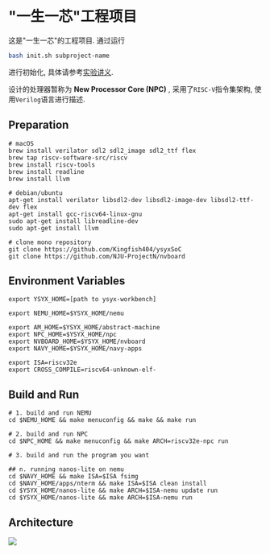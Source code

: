 # "一生一芯"工程项目

这是"一生一芯"的工程项目. 通过运行
```bash
bash init.sh subproject-name
```
进行初始化, 具体请参考[实验讲义][lecture note].

[lecture note]: https://ysyx.oscc.cc/docs/

设计的处理器暂称为 **New Processor Core (NPC)** , 采用了`RISC-V`指令集架构, 使用`Verilog`语言进行描述.

## Preparation

```shell
# macOS
brew install verilator sdl2 sdl2_image sdl2_ttf flex
brew tap riscv-software-src/riscv
brew install riscv-tools
brew install readline
brew install llvm

# debian/ubuntu
apt-get install verilator libsdl2-dev libsdl2-image-dev libsdl2-ttf-dev flex
apt-get install gcc-riscv64-linux-gnu
sudo apt-get install libreadline-dev 
sudo apt-get install llvm

# clone mono repository
git clone https://github.com/Kingfish404/ysyxSoC
git clone https://github.com/NJU-ProjectN/nvboard
```

## Environment Variables

```shell 
export YSYX_HOME=[path to ysyx-workbench]

export NEMU_HOME=$YSYX_HOME/nemu

export AM_HOME=$YSYX_HOME/abstract-machine
export NPC_HOME=$YSYX_HOME/npc
export NVBOARD_HOME=$YSYX_HOME/nvboard
export NAVY_HOME=$YSYX_HOME/navy-apps

export ISA=riscv32e
export CROSS_COMPILE=riscv64-unknown-elf-
```

## Build and Run

```shell
# 1. build and run NEMU
cd $NEMU_HOME && make menuconfig && make && make run

# 2. build and run NPC
cd $NPC_HOME && make menuconfig && make ARCH=riscv32e-npc run

# 3. build and run the program you want

## n. running nanos-lite on nemu
cd $NAVY_HOME && make ISA=$ISA fsimg
cd $NAVY_HOME/apps/nterm && make ISA=$ISA clean install
cd $YSYX_HOME/nanos-lite && make ARCH=$ISA-nemu update run
cd $YSYX_HOME/nanos-lite && make ARCH=$ISA-nemu run
```

## Architecture

![](./npc/assets/npc-rv32e-ysyxsoc.svg)
